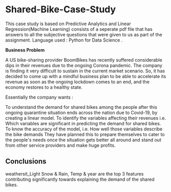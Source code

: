 # Shared-Bike-Case-Study
This case study is based on Predictive Analytics and Linear Regression(Machine Learning)
consists of a seperate pdf file that has answers to all the subjective questions that were given to us as part of the assignment.
Language used : Python for Data Science .

**Business Problem**

A US bike-sharing provider BoomBikes has recently suffered considerable dips in their revenues due to the ongoing Corona pandemic. The company is finding it very difficult to sustain in the current market scenario. So, it has decided to come up with a mindful business plan to be able to accelerate its revenue as soon as the ongoing lockdown comes to an end, and the economy restores to a healthy state.

Essentially the company wants :

To understand the demand for shared bikes among the people after this ongoing quarantine situation ends across the nation due to Covid-19, by creating a linear model.
To identify the variables affecting their revenues i.e. Which variables are significant in predicting the demand for shared bikes.
To know the accuracy of the model, i.e. How well those variables describe the bike demands
They have planned this to prepare themselves to cater to the people's needs once the situation gets better all around and stand out from other service providers and make huge profits.

## Conclusions

weathersit_Light Snow & Rain, Temp & year are the top 3 features contributing significantly
towards explaining the demand of the shared bikes.
